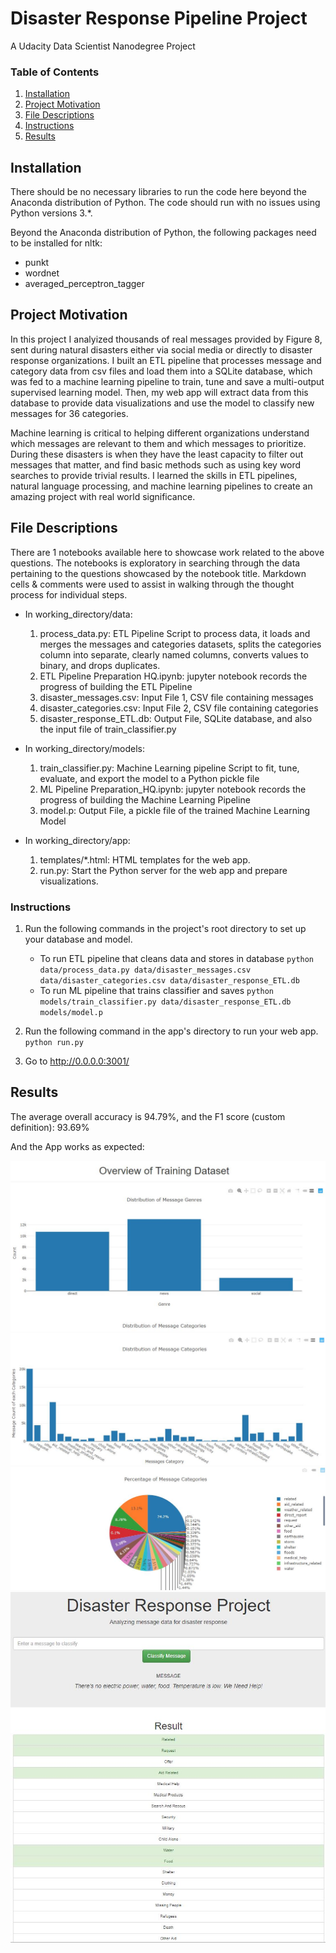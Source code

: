 # Disaster Response Pipeline Project
A Udacity Data Scientist Nanodegree Project


### Table of Contents

1. [Installation](#installation)
2. [Project Motivation](#motivation)
3. [File Descriptions](#files)
4. [Instructions](#instructions)
5. [Results](#results)


## Installation <a name="installation"></a>

There should be no necessary libraries to run the code here beyond the Anaconda distribution of Python.  The code should run with no issues using Python versions 3.*.

Beyond the Anaconda distribution of Python, the following packages need to be installed for nltk:
* punkt
* wordnet
* averaged_perceptron_tagger


## Project Motivation<a name="motivation"></a>

In this project I analyized thousands of real messages provided by Figure 8, sent during natural disasters either via social media or directly to disaster response organizations. I built an ETL pipeline that processes message and category data from csv files and load them into a SQLite database, which was fed to a machine learning pipeline to train, tune and save a multi-output supervised learning model. Then, my web app will extract data from this database to provide data visualizations and use the model to classify new messages for 36 categories.

Machine learning is critical to helping different organizations understand which messages are relevant to them and which messages to prioritize. During these disasters is when they have the least capacity to filter out messages that matter, and find basic methods such as using key word searches to provide trivial results. I learned the skills in ETL pipelines, natural language processing, and machine learning pipelines to create an amazing project with real world significance.


## File Descriptions <a name="files"></a>

There are 1 notebooks available here to showcase work related to the above questions. The notebooks is exploratory in searching through the data pertaining to the questions showcased by the notebook title. Markdown cells & comments were used to assist in walking through the thought process for individual steps.

- In working_directory/data:
    1) process_data.py: ETL Pipeline Script to process data, it loads and merges the messages and categories datasets, splits the categories column into separate, clearly named columns, converts values to binary, and drops duplicates.
    2) ETL Pipeline Preparation HQ.ipynb: jupyter notebook records the progress of building the ETL Pipeline
    3) disaster_messages.csv: Input File 1, CSV file containing messages
    4) disaster_categories.csv: Input File 2, CSV file containing categories
    5) disaster_response_ETL.db: Output File, SQLite database, and also the input file of train_classifier.py
    
- In working_directory/models:
    1) train_classifier.py: Machine Learning pipeline Script to fit, tune, evaluate, and export the model to a Python pickle file
    2) ML Pipeline Preparation_HQ.ipynb: jupyter notebook records the progress of building the Machine Learning Pipeline
    3) model.p: Output File, a pickle file of the trained Machine Learning Model

- In working_directory/app:
    1) templates/*.html: HTML templates for the web app.
    2) run.py: Start the Python server for the web app and prepare visualizations.


### Instructions<a name="instructions"></a>
1. Run the following commands in the project's root directory to set up your database and model.

    - To run ETL pipeline that cleans data and stores in database
        `python data/process_data.py data/disaster_messages.csv data/disaster_categories.csv data/disaster_response_ETL.db`
    - To run ML pipeline that trains classifier and saves
        `python models/train_classifier.py data/disaster_response_ETL.db models/model.p`

2. Run the following command in the app's directory to run your web app.
    `python run.py`

3. Go to http://0.0.0.0:3001/


## Results<a name="results"></a>

The average overall accuracy is 94.79%, and the F1 score (custom definition): 93.69%

And the App works as expected:

![alt text](https://github.com/HQ2013/Disaster-Response-Pipelines/blob/master/screenshots/Data%20Visualization%20Plot%201.JPG?raw=true)
![alt text](https://github.com/HQ2013/Disaster-Response-Pipelines/blob/master/screenshots/Data%20Visualization%20Plot%202.JPG?raw=true)
![alt text](https://github.com/HQ2013/Disaster-Response-Pipelines/blob/master/screenshots/Data%20Visualization%20Plot%203.JPG?raw=true)
![alt text](https://github.com/HQ2013/Disaster-Response-Pipelines/blob/master/screenshots/classify_message.JPG?raw=true)
